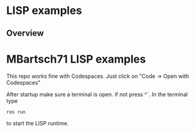 # LISP examples

## Overview

# MBartsch71 LISP examples

This repo works fine with Codespaces. Just click on "Code -> Open with Codespaces"

After startup make sure a terminal is open. if not press ^`.
In the terminal type 

`ros run`

to start the LISP runtime.




